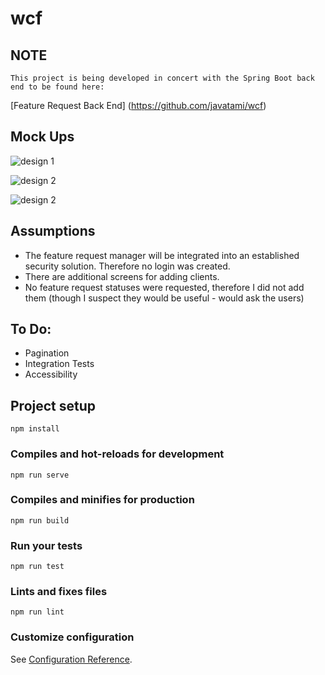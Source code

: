 # wcf

## NOTE

```
This project is being developed in concert with the Spring Boot back end to be found here:
```
[Feature Request Back End] (https://github.com/javatami/wcf)

## Mock Ups

![design 1](https://github.com/javatami/features/blob/master/src/assets/add.jpg?raw=true)

![design 2](https://github.com/javatami/features/blob/master/src/assets/byClient.jpg?raw=true)

![design 2](https://github.com/javatami/features/blob/master/src/assets/bypriority.jpg?raw=true)

## Assumptions
 - The feature request manager will be integrated into an established security solution. Therefore no login was created.
 - There are additional screens for adding clients.
 - No feature request statuses were requested, therefore I did not add them (though I suspect they would be useful - would ask the users)
 
## To Do:
- Pagination
- Integration Tests
- Accessibility
## Project setup
```
npm install
```

### Compiles and hot-reloads for development
```
npm run serve
```

### Compiles and minifies for production
```
npm run build
```

### Run your tests
```
npm run test
```

### Lints and fixes files
```
npm run lint
```

### Customize configuration
See [Configuration Reference](https://cli.vuejs.org/config/).
